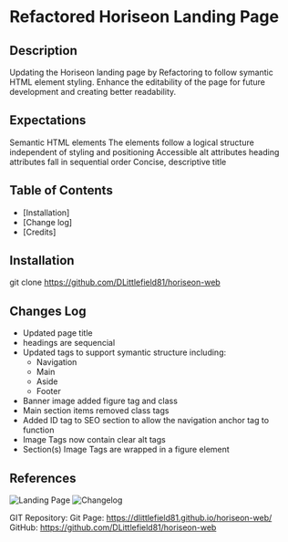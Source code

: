 

# Refactored Horiseon Landing Page

## Description
Updating the Horiseon landing page by Refactoring to follow symantic HTML element styling.
Enhance the editability of the page for future development and creating better readability.



## Expectations
Semantic HTML elements
The elements follow a logical structure independent of styling and positioning
Accessible alt attributes
heading attributes fall in sequential order
Concise, descriptive title


## Table of Contents
- [Installation] 
- [Change log]
- [Credits]

## Installation
git clone https://github.com/DLittlefield81/horiseon-web


## Changes Log
- Updated page title
- headings are sequencial
- Updated tags to support symantic structure including:
    - Navigation
    - Main
    - Aside
    - Footer 
- Banner image added figure tag and class
- Main section items removed class tags
- Added ID tag to SEO section to allow the navigation anchor tag to function
- Image Tags now contain clear alt tags
- Section(s) Image Tags are wrapped in a figure element

## References

![Landing Page](https://github.com/DLittlefield81/horiseon-web/tree/main/assets/images/landing-page.png)
![Changelog](https://github.com/DLittlefield81/horiseon-web/tree/main/assets/images/changelog.png)

GIT Repository:
Git Page: https://dlittlefield81.github.io/horiseon-web/
GitHub: https://github.com/DLittlefield81/horiseon-web 